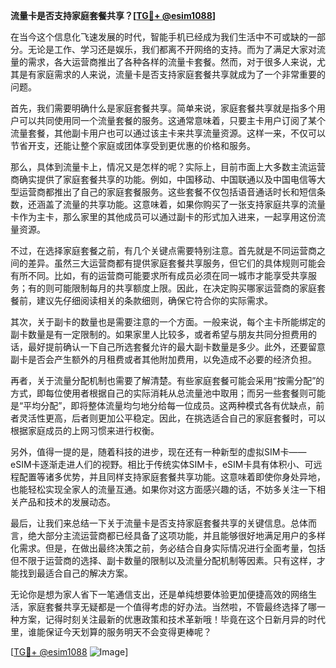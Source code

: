 **流量卡是否支持家庭套餐共享？[[TG💪+ @esim1088](https://t.me/s/esim1088)]**

在当今这个信息化飞速发展的时代，智能手机已经成为我们生活中不可或缺的一部分。无论是工作、学习还是娱乐，我们都离不开网络的支持。而为了满足大家对流量的需求，各大运营商推出了各种各样的流量卡套餐。然而，对于很多人来说，尤其是有家庭需求的人来说，流量卡是否支持家庭套餐共享就成为了一个非常重要的问题。

首先，我们需要明确什么是家庭套餐共享。简单来说，家庭套餐共享就是指多个用户可以共同使用同一个流量套餐的服务。这通常意味着，只要主卡用户订阅了某个流量套餐，其他副卡用户也可以通过该主卡来共享流量资源。这样一来，不仅可以节省开支，还能让整个家庭或团体享受到更优惠的价格和服务。

那么，具体到流量卡上，情况又是怎样的呢？实际上，目前市面上大多数主流运营商确实提供了家庭套餐共享的功能。例如，中国移动、中国联通以及中国电信等大型运营商都推出了自己的家庭套餐服务。这些套餐不仅包括语音通话时长和短信条数，还涵盖了流量的共享功能。这意味着，如果你购买了一张支持家庭共享的流量卡作为主卡，那么家里的其他成员可以通过副卡的形式加入进来，一起享用这份流量资源。

不过，在选择家庭套餐之前，有几个关键点需要特别注意。首先就是不同运营商之间的差异。虽然三大运营商都有提供家庭套餐共享服务，但它们的具体规则可能会有所不同。比如，有的运营商可能要求所有成员必须在同一城市才能享受共享服务；有的则可能限制每月的共享额度上限。因此，在决定购买哪家运营商的家庭套餐前，建议先仔细阅读相关的条款细则，确保它符合你的实际需求。

其次，关于副卡的数量也是需要注意的一个方面。一般来说，每个主卡所能绑定的副卡数量是有一定限制的。如果家里人比较多，或者希望与朋友共同分担费用的话，最好提前确认一下自己所选套餐允许的最大副卡数量是多少。此外，还要留意副卡是否会产生额外的月租费或者其他附加费用，以免造成不必要的经济负担。

再者，关于流量分配机制也需要了解清楚。有些家庭套餐可能会采用“按需分配”的方式，即每位使用者根据自己的实际消耗从总流量池中取用；而另一些套餐则可能是“平均分配”，即将整体流量均匀地分给每一位成员。这两种模式各有优缺点，前者灵活性更高，后者则更加公平稳定。因此，在挑选适合自己的家庭套餐时，可以根据家庭成员的上网习惯来进行权衡。

另外，值得一提的是，随着科技的进步，现在还有一种新型的虚拟SIM卡——eSIM卡逐渐走进人们的视野。相比于传统实体SIM卡，eSIM卡具有体积小、可远程配置等诸多优势，并且同样支持家庭套餐共享功能。这意味着即使你身处异地，也能轻松实现全家人的流量互通。如果你对这方面感兴趣的话，不妨多关注一下相关产品和技术的发展动态。

最后，让我们来总结一下关于流量卡是否支持家庭套餐共享的关键信息。总体而言，绝大部分主流运营商都已经具备了这项功能，并且能够很好地满足用户的多样化需求。但是，在做出最终决策之前，务必结合自身实际情况进行全面考量，包括但不限于运营商的选择、副卡数量的限制以及流量分配机制等因素。只有这样，才能找到最适合自己的解决方案。

无论你是想为家人省下一笔通信支出，还是单纯想要体验更加便捷高效的网络生活，家庭套餐共享无疑都是一个值得考虑的好办法。当然啦，不管最终选择了哪一种方案，记得时刻关注最新的优惠政策和技术革新哦！毕竟在这个日新月异的时代里，谁能保证今天划算的服务明天不会变得更棒呢？

[[TG💪+ @esim1088](https://t.me/s/esim1088) ![Image](https://i.postimg.cc/4NQfJmqS/Snipaste-2025-05-13-00-14-12.png)]
